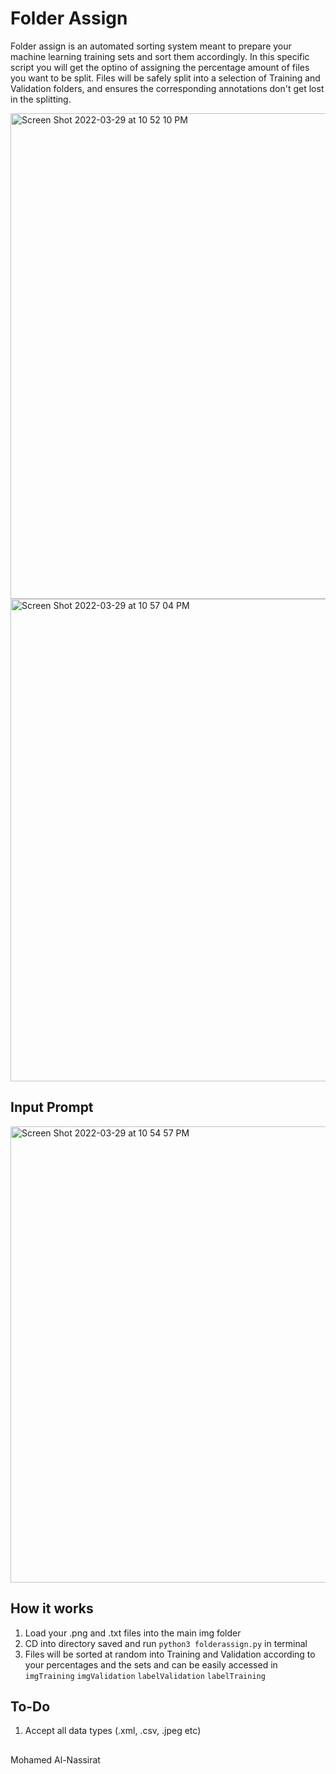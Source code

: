 # Folder Assign 

Folder assign is an automated sorting system meant to prepare your machine learning training sets and sort them accordingly. 
In this specific script you will get the optino of assigning the percentage amount of files you want to be split. Files will be safely split into a selection of Training and Validation folders, and ensures the corresponding annotations don't get lost in the splitting. 

<img width="777" alt="Screen Shot 2022-03-29 at 10 52 10 PM" src="https://user-images.githubusercontent.com/96555957/160754625-e62219e1-614b-4923-9961-6c17b770759e.png">


<img width="772" alt="Screen Shot 2022-03-29 at 10 57 04 PM" src="https://user-images.githubusercontent.com/96555957/160754650-fd71ffb9-300e-4ec3-aadb-a2c023313853.png">


## Input Prompt

<img width="730" alt="Screen Shot 2022-03-29 at 10 54 57 PM" src="https://user-images.githubusercontent.com/96555957/160754668-aaffc339-72a6-47f2-b76e-a8b337af2472.png">




## How it works
  1. Load your .png and .txt files into the main img folder
  2. CD into directory saved and run  `python3 folderassign.py` in terminal
  3. Files will be sorted at random into Training and Validation according to your percentages and the sets and can be easily accessed in `imgTraining` `imgValidation` `labelValidation` `labelTraining`
  
## To-Do
  1. Accept all data types (.xml, .csv, .jpeg etc)
  

##

Mohamed Al-Nassirat
